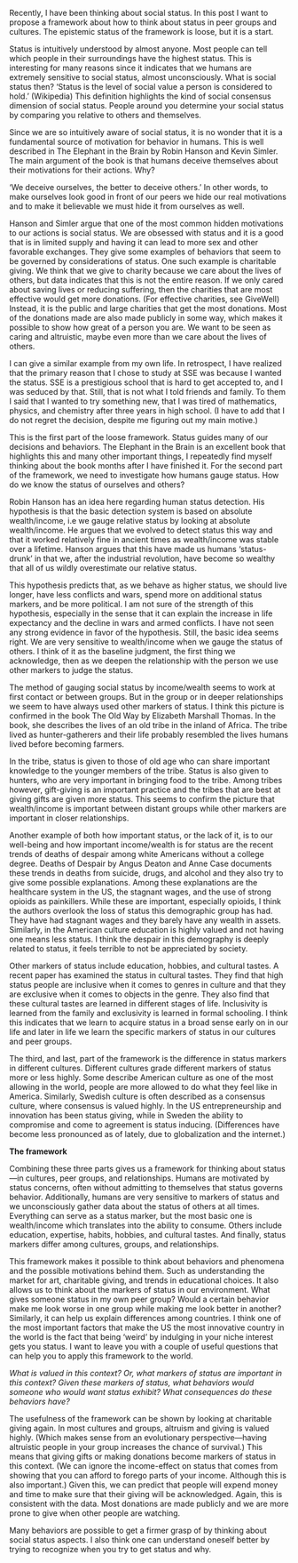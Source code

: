 Recently, I have been thinking about social status. In this post I want to propose a framework about how to think about status in peer groups and cultures. The epistemic status of the framework is loose, but it is a start. 

Status is intuitively understood by almost anyone. Most people can tell which people in their surroundings have the highest status. This is interesting for many reasons since it indicates that we humans are extremely sensitive to social status, almost unconsciously. What is social status then? ‘Status is the level of social value a person is considered to hold.’ (Wikipedia) This definition highlights the kind of social consensus dimension of social status. People around you determine your social status by comparing you relative to others and themselves.

Since we are so intuitively aware of social status, it is no wonder that it is a fundamental source of motivation for behavior in humans. This is well described in The Elephant in the Brain by Robin Hanson and Kevin Simler. The main argument of the book is that humans deceive themselves about their motivations for their actions. Why? 

‘We deceive ourselves, the better to deceive others.’ In other words, to make ourselves look good in front of our peers we hide our real motivations and to make it believable we must hide it from ourselves as well. 

Hanson and Simler argue that one of the most common hidden motivations to our actions is social status. We are obsessed with status and it is a good that is in limited supply and having it can lead to more sex and other favorable exchanges. They give some examples of behaviors that seem to be governed by considerations of status. One such example is charitable giving. We think that we give to charity because we care about the lives of others, but data indicates that this is not the entire reason. If we only cared about saving lives or reducing suffering, then the charities that are most effective would get more donations. (For effective charities, see GiveWell) Instead, it is the public and large charities that get the most donations. Most of the donations made are also made publicly in some way, which makes it possible to show how great of a person you are. We want to be seen as caring and altruistic, maybe even more than we care about the lives of others. 

I can give a similar example from my own life. In retrospect, I have realized that the primary reason that I chose to study at SSE was because I wanted the status. SSE is a prestigious school that is hard to get accepted to, and I was seduced by that. Still, that is not what I told friends and family. To them I said that I wanted to try something new, that I was tired of mathematics, physics, and chemistry after three years in high school. (I have to add that I do not regret the decision, despite me figuring out my main motive.)

This is the first part of the loose framework. Status guides many of our decisions and behaviors. The Elephant in the Brain is an excellent book that highlights this and many other important things, I repeatedly find myself thinking about the book months after I have finished it. 
For the second part of the framework, we need to investigate how humans gauge status. How do we know the status of ourselves and others? 

Robin Hanson has an idea here regarding human status detection. His hypothesis is that the basic detection system is based on absolute wealth/income, i.e we gauge relative status by looking at absolute wealth/income. He argues that we evolved to detect status this way and that it worked relatively fine in ancient times as wealth/income was stable over a lifetime. Hanson argues that this have made us humans ‘status-drunk’ in that we, after the industrial revolution, have become so wealthy that all of us wildly overestimate our relative status. 

This hypothesis predicts that, as we behave as higher status, we should live longer, have less conflicts and wars, spend more on additional status markers, and be more political. I am not sure of the strength of this hypothesis, especially in the sense that it can explain the increase in life expectancy and the decline in wars and armed conflicts. I have not seen any strong evidence in favor of the hypothesis. Still, the basic idea seems right. We are very sensitive to wealth/income when we gauge the status of others. I think of it as the baseline judgment, the first thing we acknowledge, then as we deepen the relationship with the person we use other markers to judge the status. 

The method of gauging social status by income/wealth seems to work at first contact or between groups. But in the group or in deeper relationships we seem to have always used other markers of status. I think this picture is confirmed in the book The Old Way by Elizabeth Marshall Thomas. In the book, she describes the lives of an old tribe in the inland of Africa. The tribe lived as hunter-gatherers and their life probably resembled the lives humans lived before becoming farmers. 

In the tribe, status is given to those of old age who can share important knowledge to the younger members of the tribe. Status is also given to hunters, who are very important in bringing food to the tribe. Among tribes however, gift-giving is an important practice and the tribes that are best at giving gifts are given more status. This seems to confirm the picture that wealth/income is important between distant groups while other markers are important in closer relationships. 

Another example of both how important status, or the lack of it, is to our well-being and how important income/wealth is for status are the recent trends of deaths of despair among white Americans without a college degree. Deaths of Despair by Angus Deaton and Anne Case documents these trends in deaths from suicide, drugs, and alcohol and they also try to give some possible explanations. Among these explanations are the healthcare system in the US, the stagnant wages, and the use of strong opioids as painkillers. While these are important, especially opioids, I think the authors overlook the loss of status this demographic group has had. They have had stagnant wages and they barely have any wealth in assets. Similarly, in the American culture education is highly valued and not having one means less status. I think the despair in this demography is deeply related to status, it feels terrible to not be appreciated by society. 

Other markers of status include education, hobbies, and cultural tastes. A recent paper has examined the status in cultural tastes. They find that high status people are inclusive when it comes to genres in culture and that they are exclusive when it comes to objects in the genre. They also find that these cultural tastes are learned in different stages of life. Inclusivity is learned from the family and exclusivity is learned in formal schooling. I think this indicates that we learn to acquire status in a broad sense early on in our life and later in life we learn the specific markers of status in our cultures and peer groups. 

The third, and last, part of the framework is the difference in status markers in different cultures. Different cultures grade different markers of status more or less highly. Some describe American culture as one of the most allowing in the world, people are more allowed to do what they feel like in America. Similarly, Swedish culture is often described as a consensus culture, where consensus is valued highly. In the US entrepreneurship and innovation has been status giving, while in Sweden the ability to compromise and come to agreement is status inducing. (Differences have become less pronounced as of lately, due to globalization and the internet.) 

**The framework**

Combining these three parts gives us a framework for thinking about status—in cultures, peer groups, and relationships. Humans are motivated by status concerns, often without admitting to themselves that status governs behavior. Additionally, humans are very sensitive to markers of status and we unconsciously gather data about the status of others at all times. Everything can serve as a status marker, but the most basic one is wealth/income which translates into the ability to consume. Others include education, expertise, habits, hobbies, and cultural tastes. And finally, status markers differ among cultures, groups, and relationships. 

This framework makes it possible to think about behaviors and phenomena and the possible motivations behind them. Such as understanding the market for art, charitable giving, and trends in educational choices. It also allows us to think about the markers of status in our environment. What gives someone status in my own peer group? Would a certain behavior make me look worse in one group while making me look better in another? Similarly, it can help us explain differences among countries. I think one of the most important factors that make the US the most innovative country in the world is the fact that being ‘weird’ by indulging in your niche interest gets you status. 
I want to leave you with a couple of useful questions that can help you to apply this framework to the world. 

*What is valued in this context? Or, what markers of status are important in this context?*
*Given these markers of status, what behaviors would someone who would want status exhibit?* 
*What consequences do these behaviors have?*

The usefulness of the framework can be shown by looking at charitable giving again. In most cultures and groups, altruism and giving is valued highly. (Which makes sense from an evolutionary perspective—having altruistic people in your group increases the chance of survival.) This means that giving gifts or making donations become markers of status in this context. (We can ignore the income-effect on status that comes from showing that you can afford to forego parts of your income. Although this is also important.) Given this, we can predict that people will expend money and time to make sure that their giving will be acknowledged. Again, this is consistent with the data. Most donations are made publicly and we are more prone to give when other people are watching. 

Many behaviors are possible to get a firmer grasp of by thinking about social status aspects. I also think one can understand oneself better by trying to recognize when you try to get status and why.

